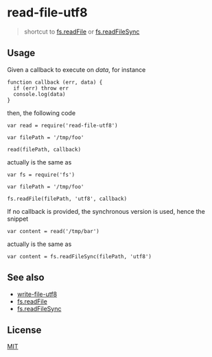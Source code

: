 # read-file-utf8

> shortcut to [fs.readFile][readFile] or [fs.readFileSync][readFileSync]

## Usage

Given a callback to execute on *data*, for instance

```
function callback (err, data) {
  if (err) throw err
  console.log(data)
}
```

then, the following code

```
var read = require('read-file-utf8')

var filePath = '/tmp/foo'

read(filePath, callback)
```

actually is the same as

```
var fs = require('fs')

var filePath = '/tmp/foo'

fs.readFile(filePath, 'utf8', callback)
```

If no callback is provided, the synchronous version is used, hence the snippet

```
var content = read('/tmp/bar')
```

actually is the same as

```
var content = fs.readFileSync(filePath, 'utf8')
```

## See also

* [write-file-utf8](http://npm.im/write-file-utf8)
* [fs.readFile][readFile]
* [fs.readFileSync][readFileSync]

## License

[MIT](http://g14n.info/mit-license/)

[readFile]: https://nodejs.org/api/fs.html#fs_fs_readfile_file_options_callback
[readFileSync]: https://nodejs.org/api/fs.html#fs_fs_readfilesync_file_options
